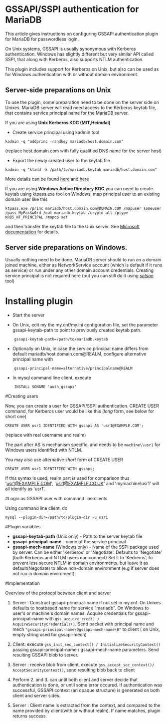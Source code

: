# GSSAPI/SSPI authentication for MariaDB

This article gives instructions on configuring GSSAPI authentication plugin
for MariaDB for passwordless login.

On Unix systems, GSSAPI is usually synonymous with Kerberos authentication.
Windows has slightly different but very similar API called SSPI,  that along with Kerberos, also supports NTLM authentication.
 
This plugin includes support for Kerberos on Unix, but also can be used as for Windows authentication with or without domain
environment.

## Server-side preparations on Unix
To use the plugin, some preparation need to be done on the server side on Unixes.
MariaDB server will read need access to the Kerberos keytab file, that contains  service principal name for the MariaDB server. 


If you are using **Unix Kerberos KDC (MIT,Heimdal)**

-	Create service principal using kadmin tool

```	
kadmin -q "addprinc -randkey mariadb/host.domain.com"
```

(replace host.domain.com with fully qualified DNS name for the server host)
      
-	Export the newly created user to the keytab file

```	
kadmin -q "ktadd -k /path/to/mariadb.keytab mariadb/host.domain.com"
```	

More details can be found [here](http://www.microhowto.info/howto/create_a_service_principal_using_mit_kerberos.html) 
and [here](http://www.microhowto.info/howto/add_a_host_or_service_principal_to_a_keytab_using_mit_kerberos.html)

If you are using **Windows Active Directory KDC**
you can need to create keytab using ktpass.exe tool on Windows,  map principal user to an existing domain user like this

```	
ktpass.exe /princ mariadb/host.domain.com@DOMAIN.COM /mapuser someuser /pass MyPas$w0rd /out mariadb.keytab /crypto all /ptype KRB5_NT_PRINCIPAL /mapop set  
```

and then transfer the keytab file to the Unix server. See [Microsoft documentation](https://technet.microsoft.com/en-us/library/cc753771.aspx) for details.


## Server side preparations on Windows.
Usually nothing need to be done.  MariaDB server should to run on a domain joined machine, either as NetworkService account
(which is default if it runs as service) or run under any other domain account credentials. 
Creating service principal is not required here (but you can still do it using [_setspn_](https://technet.microsoft.com/en-us/library/cc731241.aspx) tool)


# Installing plugin
-	Start the server

-	On Unix, edit my the my.cnf/my.ini configuration file, set the parameter gssapi-keytab-path to point to previously 
created keytab path. 

```
	gssapi-keytab-path=/path/to/mariadb.keytab
```

-	Optionally on Unix, in case the service principal name differs from default mariadb/host.domain.com@REALM, 
configure alternative principal name with 

```
    gssapi-principal-name=alternative/principalname@REALM
```

-	In mysql command line client, execute
	
```
	INSTALL SONAME 'auth_gssapi'
```

#Creating users

Now, you can create a user for GSSAPI/SSPI authentication. CREATE USER command, for Kerberos user
would be like this (*long* form, see below for short one)

```
CREATE USER usr1 IDENTIFIED WITH gssapi AS 'usr1@EXAMPLE.COM';
```

(replace  with real username and realm)

The part after AS is mechanism specific, and needs to be ``machine\\usr1`` for Windows users identified with NTLM.

You may also use alternative *short* form of CREATE USER

```
CREATE USER usr1 IDENTIFIED WITH gssapi;
```

If this syntax is used, realm part is used for comparison
thus 'usr1@EXAMPLE.COM', 'usr1@EXAMPLE.CO.UK' and 'mymachine\usr1' will all identify as 'usr1'.

#Login as GSSAPI user with command line clients

Using command line client, do

```
mysql --plugin-dir=/path/to/plugin-dir -u usr1
```

#Plugin variables
-	**gssapi-keytab-path** (Unix only) - Path to the server keytab file
-	**gssapi-principal-name** - name of the service principal. 
-	**gssapi-mech-name** (Windows only) - Name of the SSPI package used by server. Can be either 'Kerberos' or 'Negotiate'.
 Defaults to 'Negotiate' (both Kerberos and NTLM users can connect) 
 Set it to 'Kerberos', to prevent less secure NTLM in domain environments,  but leave it as default(Negotiate) 
 to allow non-domain environment (e.g if server does not run in domain enviroment).


#Implementation

Overview of the protocol between client and server

1. Server : Construct gssapi-principal-name if not set in my.cnf. On Unixes defaults to hostbased name for service "mariadb". On Windows to user's or machine's domain names. 
Acquire credentials for gssapi-principal-name with ```gss_acquire_cred() / AcquireSecurityCredentials()```.
Send packet with principal name and mech ```"gssapi-principal-name\0gssapi-mech-name\0"``` to client ( on Unix, empty string used for gssapi-mech)

2. Client: execute ```gss_init_sec_context() / InitializeSecurityContext()``` passing gssapi-principal-name / gssapi-mech-name parameters.
Send resulting GSSAPI blob to server.

3. Server : receive blob from client, execute ```gss_accept_sec_context()/ AcceptSecurityContext()```, send resulting blob back to client

4. Perform  2. and 3. can until both client and server decide that authentication is done, or until some error occured. If authentication was successful, GSSAPI context (an opaque structure) is generated on both client and server sides.

5. Server : Client name is extracted from the context, and compared to the name provided by client(with or without realm). If name matches, plugin returns success.
